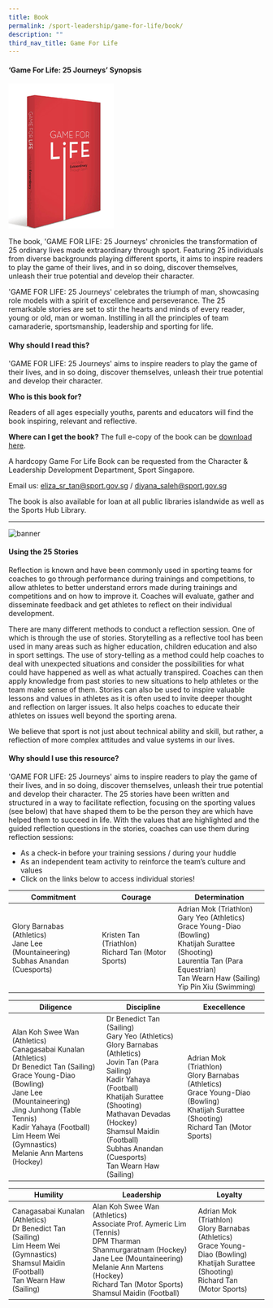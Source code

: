 ```yaml
---
title: Book
permalink: /sport-leadership/game-for-life/book/
description: ""
third_nav_title: Game For Life
---
```

#### **‘Game For Life: 25 Journeys’ Synopsis**

![Book](/images/Sport%20Education/Sports%20Leadership/Game%20For%20Life/Book/books.gif)

The book, 'GAME FOR LIFE: 25 Journeys' chronicles the transformation of 25 ordinary lives made extraordinary through sport. Featuring 25 individuals from diverse backgrounds playing different sports, it aims to inspire readers to play the game of their lives, and in so doing, discover themselves, unleash their true potential and develop their character.  
  
'GAME FOR LIFE: 25 Journeys' celebrates the triumph of man, showcasing role models with a spirit of excellence and perseverance. The 25 remarkable stories are set to stir the hearts and minds of every reader, young or old, man or woman. Instilling in all the principles of team camaraderie, sportsmanship, leadership and sporting for life.

#### **Why should I read this?**

'GAME FOR LIFE: 25 Journeys' aims to inspire readers to play the game of their lives, and in so doing, discover themselves, unleash their true potential and develop their character.  
  
**Who is this book for?**  
  
Readers of all ages especially youths, parents and educators will find the book inspiring, relevant and reflective.  
  
**Where can I get the book?**
The full e-copy of the book can be [download here](/files/Sport%20Education/Sports%20Leadership/Book/Game_For_Life_Book_Full_Version.pdf).

A hardcopy Game For Life Book can be requested from the Character & Leadership Development Department, Sport Singapore.  
  
Email us: [eliza_sr_tan@sport.gov.sg](mailto:eliza_sr_tan@sport.gov.sg) / [diyana_saleh@sport.gov.sg](mailto:diyana_saleh@sport.gov.sg)

The book is also available for loan at all public libraries islandwide as well as the Sports Hub Library.

<hr>

![banner](/images/Sport%20Education/Sports%20Leadership/Game%20For%20Life/Book/GFL_Banner4.gif)

#### **Using the 25 Stories**

Reflection is known and have been commonly used in sporting teams for coaches to go through performance during trainings and competitions, to allow athletes to better understand errors made during trainings and competitions and on how to improve it. Coaches will evaluate, gather and disseminate feedback and get athletes to reflect on their individual development.  
  
There are many different methods to conduct a reflection session. One of which is through the use of stories. Storytelling as a reflective tool has been used in many areas such as higher education, children education and also in sport settings. The use of story-telling as a method could help coaches to deal with unexpected situations and consider the possibilities for what could have happened as well as what actually transpired. Coaches can then apply knowledge from past stories to new situations to help athletes or the team make sense of them. Stories can also be used to inspire valuable lessons and values in athletes as it is often used to invite deeper thought and reflection on larger issues. It also helps coaches to educate their athletes on issues well beyond the sporting arena.  
  
We believe that sport is not just about technical ability and skill, but rather, a reflection of more complex attitudes and value systems in our lives.

#### **Why should I use this resource?**

'GAME FOR LIFE: 25 Journeys' aims to inspire readers to play the game of their lives, and in so doing, discover themselves, unleash their true potential and develop their character. The 25 stories have been written and structured in a way to facilitate reflection, focusing on the sporting values (see below) that have shaped them to be the person they are which have helped them to succeed in life. With the values that are highlighted and the guided reflection questions in the stories, coaches can use them during reflection sessions:

* As a check-in before your training sessions / during your huddle
* As an independent team activity to reinforce the team’s culture and values
* Click on the links below to access individual stories!

| Commitment | Courage | Determination |
| -------- | -------- | -------- |
| Glory Barnabas (Athletics)<br>Jane Lee (Mountaineering)<br>Subhas Anandan (Cuesports)     | Kristen Tan (Triathlon)<br>Richard Tan (Motor Sports)     | Adrian Mok (Triathlon)<br>Gary Yeo (Athletics)<br>Grace Young-Diao (Bowling)<br>Khatijah Surattee (Shooting)<br>Laurentia Tan (Para Equestrian)<br>Tan Wearn Haw (Sailing)<br>Yip Pin Xiu (Swimming) |

| Diligence | Discipline | Execellence |
| -------- | -------- | -------- |
| Alan Koh Swee Wan (Athletics)<br>Canagasabai Kunalan (Athletics)<br>Dr Benedict Tan (Sailing)<br>Grace Young-Diao (Bowling)<br>Jane Lee (Mountaineering)<br>Jing Junhong (Table Tennis)<br>Kadir Yahaya (Football)<br>Lim Heem Wei (Gymnastics)<br>Melanie Ann Martens (Hockey)    | Dr Benedict Tan (Sailing)<br>Gary Yeo (Athletics)<br>Glory Barnabas (Athletics)<br>Jovin Tan (Para Sailing)<br>Kadir Yahaya (Football)<br>Khatijah Surattee (Shooting)<br>Mathavan Devadas (Hockey)<br>Shamsul Maidin (Football)<br>Subhas Anandan (Cuesports)<br>Tan Wearn Haw (Sailing) | Adrian Mok (Triathlon)<br>Glory Barnabas (Athletics)<br>Grace Young-Diao (Bowling)<br>Khatijah Surattee (Shooting)<br>Richard Tan (Motor Sports) | 

| Humility | Leadership | Loyalty |
| -------- | -------- | -------- |
| Canagasabai Kunalan (Athletics)<br>Dr Benedict Tan (Sailing)<br>Lim Heem Wei (Gymnastics)<Br>Shamsul Maidin (Football)<br>Tan Wearn Haw (Sailing)   | Alan Koh Swee Wan (Athletics)<br>Associate Prof. Aymeric Lim (Tennis)<br>DPM Tharman Shanmurgaratnam (Hockey)<br>Jane Lee (Mountaineering)<br>Melanie Ann Martens (Hockey)<br>Richard Tan (Motor Sports)<br>Shamsul Maidin (Football) | Adrian Mok (Triathlon)<br>Glory Barnabas (Athletics)<br>Grace Young-Diao (Bowling)<br>Khatijah Surattee (Shooting)<br>Richard Tan (Motor Sports) | 

